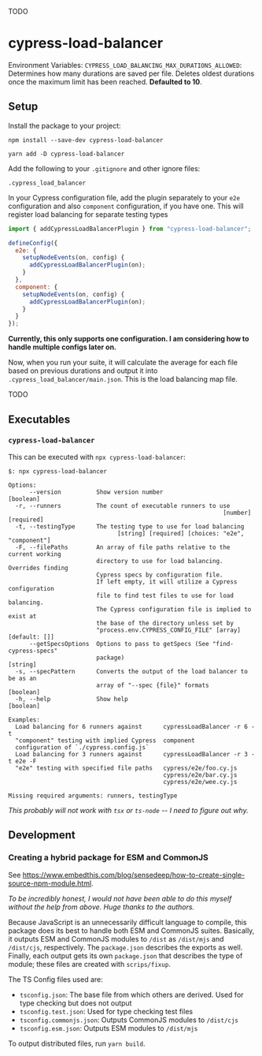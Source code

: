 TODO

# cypress-load-balancer

Environment Variables:
`CYPRESS_LOAD_BALANCING_MAX_DURATIONS_ALLOWED`: Determines how many durations are saved per file. Deletes oldest
durations once the maximum limit has been reached. **Defaulted to 10**.

## Setup

Install the package to your project:

```shell
npm install --save-dev cypress-load-balancer
```

```shell
yarn add -D cypress-load-balancer
```

Add the following to your `.gitignore` and other ignore files:

```
.cypress_load_balancer
```

In your Cypress configuration file, add the plugin separately to your `e2e` configuration and also `component`
configuration, if you have one.
This will register load balancing for separate testing types

```js
import { addCypressLoadBalancerPlugin } from "cypress-load-balancer";

defineConfig({
  e2e: {
    setupNodeEvents(on, config) {
      addCypressLoadBalancerPlugin(on);
    }
  },
  component: {
    setupNodeEvents(on, config) {
      addCypressLoadBalancerPlugin(on);
    }
  }
});
```

**Currently, this only supports one configuration. I am considering how to handle multiple configs later on.**

Now, when you run your suite, it will calculate the average for each file based on previous durations and output it into
`.cypress_load_balancer/main.json`. This is the load balancing map file.

TODO

## Executables

### `cypress-load-balancer`

This can be executed with `npx cypress-load-balancer`:
```
$: npx cypress-load-balancer

Options:
      --version          Show version number                           [boolean]
  -r, --runners          The count of executable runners to use
                                                             [number] [required]
  -t, --testingType      The testing type to use for load balancing
                               [string] [required] [choices: "e2e", "component"]
  -F, --filePaths        An array of file paths relative to the current working
                         directory to use for load balancing. Overrides finding
                         Cypress specs by configuration file.
                         If left empty, it will utilize a Cypress configuration
                         file to find test files to use for load balancing.
                         The Cypress configuration file is implied to exist at
                         the base of the directory unless set by
                         "process.env.CYPRESS_CONFIG_FILE" [array] [default: []]
      --getSpecsOptions  Options to pass to getSpecs (See "find-cypress-specs"
                         package)                                       [string]
  -s, --specPattern      Converts the output of the load balancer to be as an
                         array of "--spec {file}" formats              [boolean]
  -h, --help             Show help                                     [boolean]

Examples:
  Load balancing for 6 runners against      cypressLoadBalancer -r 6 -t
  "component" testing with implied Cypress  component
  configuration of `./cypress.config.js`
  Load balancing for 3 runners against      cypressLoadBalancer -r 3 -t e2e -F
  "e2e" testing with specified file paths   cypress/e2e/foo.cy.js
                                            cypress/e2e/bar.cy.js
                                            cypress/e2e/wee.cy.js

Missing required arguments: runners, testingType
```


_This probably will not work with `tsx` or `ts-node` -- I need to figure out why._

## Development

### Creating a hybrid package for ESM and CommonJS

See https://www.embedthis.com/blog/sensedeep/how-to-create-single-source-npm-module.html.

_To be incredibly honest, I would not have been able to do this myself without the help from above. Huge thanks to the
authors._

Because JavaScript is an unnecessarily difficult language to compile, this package does its best to handle both ESM and
CommonJS suites. Basically, it outputs ESM and CommonJS modules to `/dist` as `/dist/mjs` and `/dist/cjs`, respectively.
The `package.json` describes the exports as well. Finally, each output gets its own `package.json` that describes the
type of module; these files are created with `scrips/fixup`.

The TS Config files used are:

- `tsconfig.json`: The base file from which others are derived. Used for type checking but does not output
- `tsconfig.test.json`: Used for type checking test files
- `tsconfig.commonjs.json`: Outputs CommonJS modules to `/dist/cjs`
- `tsconfig.esm.json`: Outputs ESM modules to `/dist/mjs`

To output distributed files, run `yarn build`.
